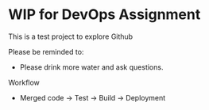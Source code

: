 # WIP for DevOps Assignment
This is a test project to explore Github

Please be reminded to:
* Please drink more water and ask questions.


Workflow 
* Merged code -> Test -> Build -> Deployment
